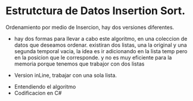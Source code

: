 # Estrutctura de Datos Insertion Sort.
Ordenamiento por medio de Insercion, hay dos versiones diferentes.

- hay dos formas para llevar a cabo este algoritmo, en una coleccion de datos que deseamos ordenar.
existiran dos listas, una la original y una segunda temporal vacia, la idea es ir adicionando en la lista temp 
pero en la posicion que le corresponde. y no es muy eficiente para la memoria porque tenemos que trabajor con dos listas

- Version inLine, trabajar con una sola lista.

* Entendiendo el algoritmo
* Codificacion en C#